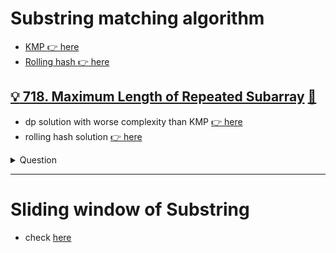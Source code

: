 # Substring matching algorithm

- [KMP :point_right: here](../_notes/kmp.md)
- [Rolling hash :point_right: here](../_notes/rolling_hash.md)

## [:bulb: 718. Maximum Length of Repeated Subarray](https://leetcode.com/problems/maximum-length-of-repeated-subarray/) [:dart:](max_len_of_repeated_subarray.h)

- dp solution with worse complexity than KMP [:point_right: here](../dp/max_len_of_repeated_subarray_dp.h)
- rolling hash solution [:point_right: here](max_len_of_repeated_subarray_rollinghash.h)

<details><summary markdown="span">Question</summary>

```markdown
Given two integer arrays nums1 and nums2, return the maximum length of a subarray that appears in both arrays.

Example 1:
Input: nums1 = [1,2,3,2,1], nums2 = [3,2,1,4,7]
Output: 3
Explanation: The repeated subarray with maximum length is [3,2,1].

Example 2:
Input: nums1 = [0,0,0,0,0], nums2 = [0,0,0,0,0]
Output: 5
```

</details>

------------------------------------------------------------------------------

# Sliding window of Substring

- check [here](../2_ptrs/README.md#substring-window-algorithm)
